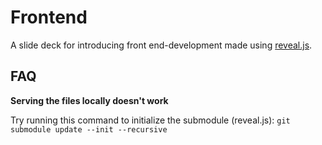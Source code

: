 # Frontend

A slide deck for introducing front end-development made using [reveal.js](https://revealjs.com/).

## FAQ

**Serving the files locally doesn't work**

Try running this command to initialize the submodule (reveal.js): `git submodule update --init --recursive`
